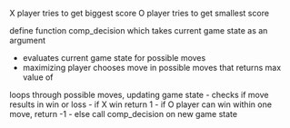 X player tries to get biggest score
O player tries to get smallest score

define function comp_decision which takes current game state as an argument
- evaluates current game state for possible moves
- maximizing player chooses move in possible moves that returns max value
    of 


loops through possible moves, updating game state
    - checks if move results in win or loss
        - if X win return 1
        - if O player can win within one move, return -1
        - else call comp_decision on new game state
